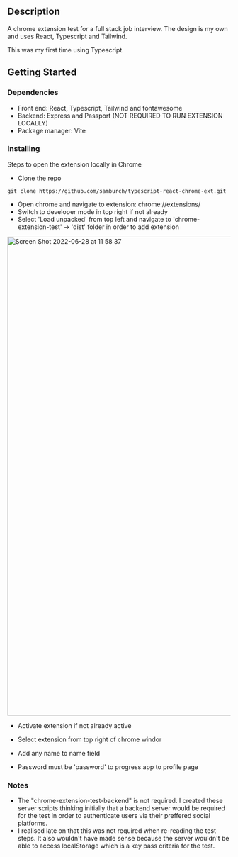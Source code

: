 ## Description

A chrome extension test for a full stack job interview. The design is my own and uses React, Typescript and Tailwind.

This was my first time using Typescript.

## Getting Started

### Dependencies

* Front end: React, Typescript, Tailwind and fontawesome
* Backend: Express and Passport (NOT REQUIRED TO RUN EXTENSION LOCALLY)
* Package manager: Vite

### Installing

Steps to open the extension locally in Chrome

* Clone the repo
```
git clone https://github.com/samburch/typescript-react-chrome-ext.git
```
* Open chrome and navigate to extension: chrome://extensions/
* Switch to developer mode in top right if not already
* Select 'Load unpacked' from top left and navigate to 'chrome-extension-test' -> 'dist' folder in order to add extension
<img width="1081" alt="Screen Shot 2022-06-28 at 11 58 37" src="https://user-images.githubusercontent.com/7994248/176163632-a4ccec4e-2bcc-4401-abab-12c4fe0c02eb.png">

* Activate extension if not already active
* Select extension from top right of chrome windor

* Add any name to name field
* Password must be 'password' to progress app to profile page

### Notes

* The "chrome-extension-test-backend" is not required. I created these server scripts thinking initially that a backend server would be required for the test in order to authenticate users via their preffered social platforms. 
* I realised late on that this was not required when re-reading the test steps. It also wouldn't have made sense because the server wouldn't be able to access localStorage which is a key pass criteria for the test.
